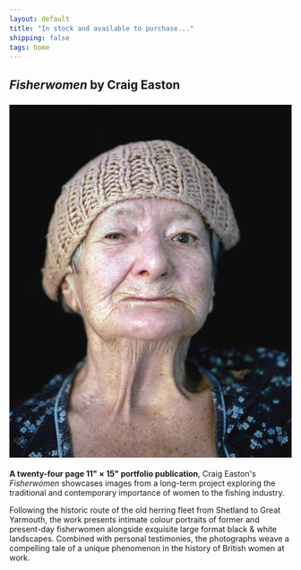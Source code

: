```yaml
---
layout: default
title: "In stock and available to purchase..."
shipping: false
tags: home
---
```


## _Fisherwomen_ by Craig Easton

### ![Fisherwomen](/assets/images/hero_fisherwomen4.jpg)

__A twenty-four page 11&quot; &times; 15&quot; portfolio publication__, Craig Easton's _Fisherwomen_ showcases images from a long-term project exploring the traditional and contemporary importance of women to the fishing industry.

Following the historic route of the old herring fleet from Shetland to Great Yarmouth, the work presents intimate colour portraits of former and present-day fisherwomen alongside exquisite large format black & white landscapes. Combined with personal testimonies, the photographs weave a compelling tale of a unique phenomenon in the history of British women at work.
